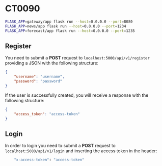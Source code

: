 # CT0090

```bash
FLASK_APP=gateway/app flask run --host=0.0.0.0 --port=8080
FLASK_APP=news/app flask run --host=0.0.0.0 --port=1234
FLASK_APP=forecast/app flask run --host=0.0.0.0 --port=1235
```
## Register
You need to submit a **POST** request to `localhost:5000/api/v1/register` providing a JSON with the following structure:
```json
{
    "username": "username",
    "password": "password"
}
```
If the user is successfully created, you will receive a response with the following structure:
```json
{
    "access_token": "access-token"
}
```

## Login
In order to login you need to submit a **POST** request to `localhost:5000/api/v1/login` and inserting the access token in the header:
```bash
    "x-access-token": "access-token"
```
